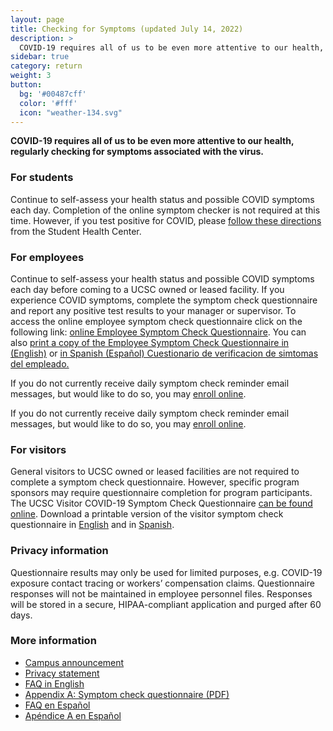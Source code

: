 ```yaml
---
layout: page
title: Checking for Symptoms (updated July 14, 2022)
description: >
  COVID-19 requires all of us to be even more attentive to our health, regularly checking for symptoms associated with the virus.
sidebar: true
category: return
weight: 3
button:
  bg: '#00487cff'
  color: '#fff'
  icon: "weather-134.svg"
---
```



**COVID-19 requires all of us to be even more attentive to our health, regularly checking for symptoms associated with the virus.**

### For students

Continue to self-assess your health status and possible COVID symptoms each day. Completion of the online symptom checker is not required at this time. However, if you test positive for COVID, please [follow these directions](https://healthcenter.ucsc.edu/services/covid-19/images-pdfs/covid_positive_directions_students.pdf) from the Student Health Center.   

### For employees
Continue to self-assess your health status and possible COVID symptoms each day before coming to a UCSC owned or leased facility. If you experience COVID symptoms, complete the symptom check questionnaire and report any positive test results to your manager or supervisor. 
To access the online employee symptom check questionnaire click on the following link: [online Employee Symptom Check Questionnaire](https://ucsantacruz.co1.qualtrics.com/jfe/form/SV_2o9mmhtmU0iqhYa). You can also [print a copy of the Employee Symptom Check Questionnaire in (English)](https://www.ucsc.edu/coronavirus/assets/new-empoyee-survey.pdf) or [in Spanish (Español) Cuestionario de verificacion de simtomas del empleado.](https://www.ucsc.edu/coronavirus/assets/new-empoyee-survey-spanish.pdf)

If you do not currently receive daily symptom check reminder email messages, but would like to do so, you may [enroll online](https://ucsantacruz.co1.qualtrics.com/jfe/form/SV_007UYZZnkIAUmkR).



If you do not currently receive daily symptom check reminder email messages, but would like to do so, you may [enroll online](https://ucsantacruz.co1.qualtrics.com/jfe/form/SV_007UYZZnkIAUmkR).

### For visitors
General visitors to UCSC owned or leased facilities are not required to complete a symptom check questionnaire. However, specific program sponsors may require questionnaire completion for program participants. The UCSC Visitor COVID-19 Symptom Check Questionnaire [can be found online](https://ucsantacruz.co1.qualtrics.com/jfe/form/SV_82077YpQKnCluT4). Download a printable version of the visitor symptom check questionnaire in [English](https://recovery.ucsc.edu/assets/images/visitor-symptom-check.pdf) and in [Spanish](https://recovery.ucsc.edu/assets/images/visitor-symptom-check-spanish.pdf).


### Privacy information

Questionnaire results may only be used for limited purposes, e.g. COVID-19 exposure contact tracing or workers’ compensation claims. Questionnaire responses will not be maintained in employee personnel files. Responses will be stored in a secure, HIPAA-compliant application and purged after 60 days.

### More information

* [Campus announcement](https://news.ucsc.edu/2020/06/on-site-employees-required-to-participate-in-covid-19-daily-symptom-check.html)
* [Privacy statement](https://www.ucsc.edu/coronavirus/symptom-check-privacy-policy.html)
* [FAQ in English](https://www.ucsc.edu/coronavirus/symptom-check-faq.html)
* [Appendix A: Symptom check questionnaire (PDF)](https://www.ucsc.edu/coronavirus/assets/new-employee-survey.pdf)
* [FAQ en Español](https://www.ucsc.edu/coronavirus/symptom-check-faq-esp.html)
* [Apéndice A en Español](https://www.ucsc.edu/coronavirus/assets/new-employee-survey-spanish.pdf)
